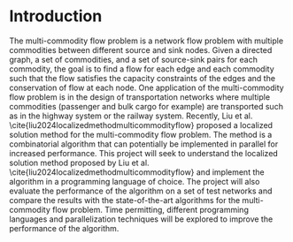 # Introduction

The multi-commodity flow problem is a network flow problem with multiple commodities between different source and sink nodes. Given a directed graph, a set of commodities, and a set of source-sink pairs for each commodity, the goal is to find a flow for each edge and each commodity such that the flow satisfies the capacity constraints of the edges and the conservation of flow at each node. One application of the multi-commodity flow problem is in the design of transportation networks where multiple commodities (passenger and bulk cargo for example) are transported such as in the highway system or the railway system. Recently, Liu et al. \cite{liu2024localizedmethodmulticommodityflow} proposed a localized solution method for the multi-commodity flow problem. The method is a combinatorial algorithm that can potentially be implemented in parallel for increased performance. This project will seek to understand the localized solution method proposed by Liu et al. \cite{liu2024localizedmethodmulticommodityflow} and implement the algorithm in a programming language of choice. The project will also evaluate the performance of the algorithm on a set of test networks and compare the results with the state-of-the-art algorithms for the multi-commodity flow problem. Time permitting, different programming languages and parallelization techniques will be explored to improve the performance of the algorithm.